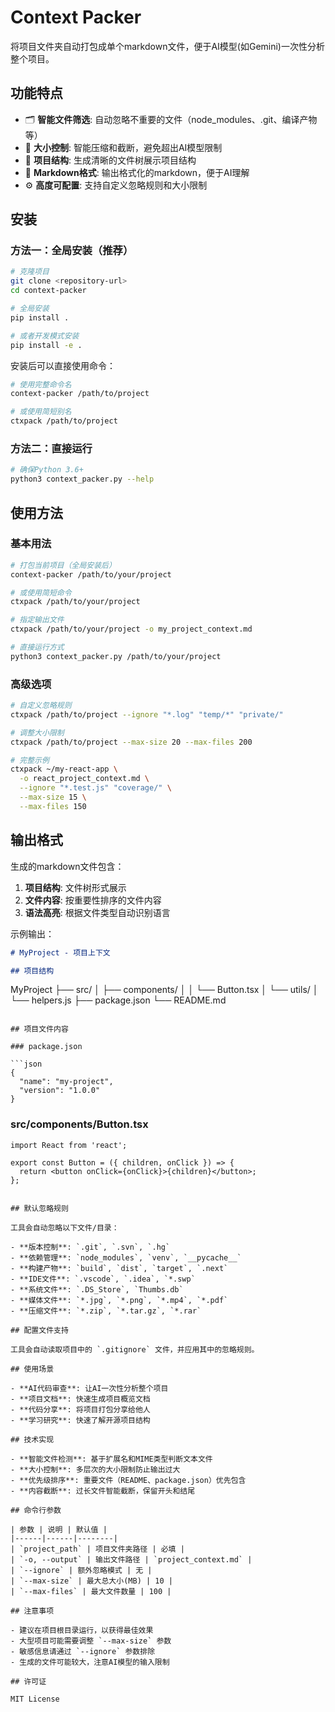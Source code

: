 # Context Packer

将项目文件夹自动打包成单个markdown文件，便于AI模型(如Gemini)一次性分析整个项目。

## 功能特点

- 🗂️ **智能文件筛选**: 自动忽略不重要的文件（node_modules、.git、编译产物等）
- 📏 **大小控制**: 智能压缩和截断，避免超出AI模型限制
- 🌳 **项目结构**: 生成清晰的文件树展示项目结构
- 📝 **Markdown格式**: 输出格式化的markdown，便于AI理解
- ⚙️ **高度可配置**: 支持自定义忽略规则和大小限制

## 安装

### 方法一：全局安装（推荐）

```bash
# 克隆项目
git clone <repository-url>
cd context-packer

# 全局安装
pip install .

# 或者开发模式安装
pip install -e .
```

安装后可以直接使用命令：

```bash
# 使用完整命令名
context-packer /path/to/project

# 或使用简短别名
ctxpack /path/to/project
```

### 方法二：直接运行

```bash
# 确保Python 3.6+
python3 context_packer.py --help
```

## 使用方法

### 基本用法

```bash
# 打包当前项目（全局安装后）
context-packer /path/to/your/project

# 或使用简短命令
ctxpack /path/to/your/project

# 指定输出文件
ctxpack /path/to/your/project -o my_project_context.md

# 直接运行方式
python3 context_packer.py /path/to/your/project
```

### 高级选项

```bash
# 自定义忽略规则
ctxpack /path/to/project --ignore "*.log" "temp/*" "private/"

# 调整大小限制
ctxpack /path/to/project --max-size 20 --max-files 200

# 完整示例
ctxpack ~/my-react-app \
  -o react_project_context.md \
  --ignore "*.test.js" "coverage/" \
  --max-size 15 \
  --max-files 150
```

## 输出格式

生成的markdown文件包含：

1. **项目结构**: 文件树形式展示
2. **文件内容**: 按重要性排序的文件内容
3. **语法高亮**: 根据文件类型自动识别语言

示例输出：

```markdown
# MyProject - 项目上下文

## 项目结构

```
MyProject
├── src/
│   ├── components/
│   │   └── Button.tsx
│   └── utils/
│       └── helpers.js
├── package.json
└── README.md
```

## 项目文件内容

### package.json

```json
{
  "name": "my-project",
  "version": "1.0.0"
}
```

### src/components/Button.tsx

```tsx
import React from 'react';

export const Button = ({ children, onClick }) => {
  return <button onClick={onClick}>{children}</button>;
};
```
```

## 默认忽略规则

工具会自动忽略以下文件/目录：

- **版本控制**: `.git`, `.svn`, `.hg`
- **依赖管理**: `node_modules`, `venv`, `__pycache__`
- **构建产物**: `build`, `dist`, `target`, `.next`
- **IDE文件**: `.vscode`, `.idea`, `*.swp`
- **系统文件**: `.DS_Store`, `Thumbs.db`
- **媒体文件**: `*.jpg`, `*.png`, `*.mp4`, `*.pdf`
- **压缩文件**: `*.zip`, `*.tar.gz`, `*.rar`

## 配置文件支持

工具会自动读取项目中的 `.gitignore` 文件，并应用其中的忽略规则。

## 使用场景

- **AI代码审查**: 让AI一次性分析整个项目
- **项目文档**: 快速生成项目概览文档
- **代码分享**: 将项目打包分享给他人
- **学习研究**: 快速了解开源项目结构

## 技术实现

- **智能文件检测**: 基于扩展名和MIME类型判断文本文件
- **大小控制**: 多层次的大小限制防止输出过大
- **优先级排序**: 重要文件（README、package.json）优先包含
- **内容截断**: 过长文件智能截断，保留开头和结尾

## 命令行参数

| 参数 | 说明 | 默认值 |
|------|------|--------|
| `project_path` | 项目文件夹路径 | 必填 |
| `-o, --output` | 输出文件路径 | `project_context.md` |
| `--ignore` | 额外忽略模式 | 无 |
| `--max-size` | 最大总大小(MB) | 10 |
| `--max-files` | 最大文件数量 | 100 |

## 注意事项

- 建议在项目根目录运行，以获得最佳效果
- 大型项目可能需要调整 `--max-size` 参数
- 敏感信息请通过 `--ignore` 参数排除
- 生成的文件可能较大，注意AI模型的输入限制

## 许可证

MIT License